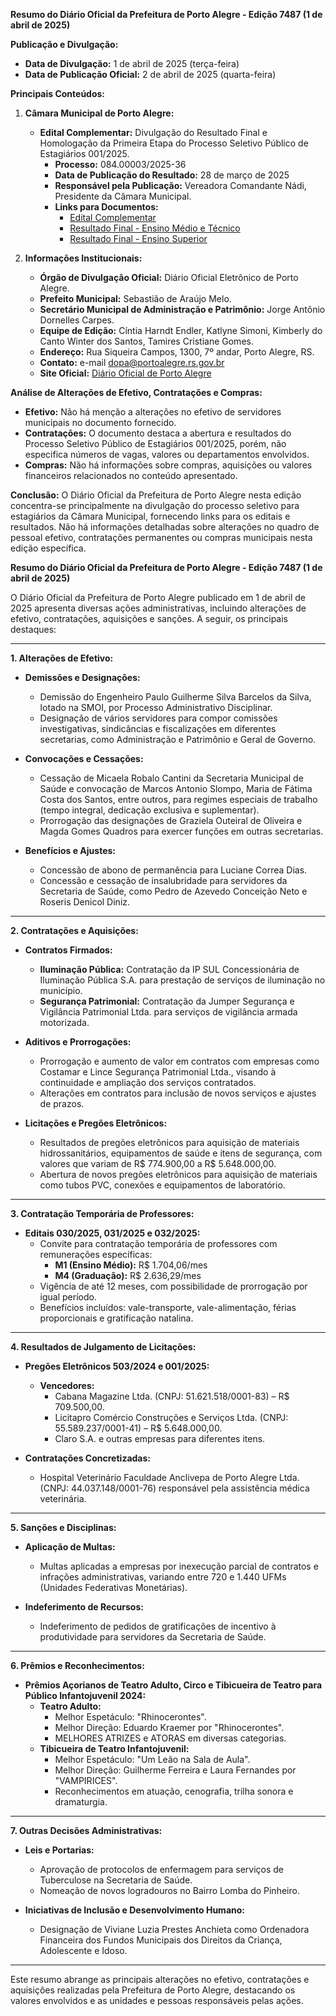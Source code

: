 **Resumo do Diário Oficial da Prefeitura de Porto Alegre - Edição 7487 (1 de abril de 2025)**

**Publicação e Divulgação:**
- **Data de Divulgação:** 1 de abril de 2025 (terça-feira)
- **Data de Publicação Oficial:** 2 de abril de 2025 (quarta-feira)

**Principais Conteúdos:**

1. **Câmara Municipal de Porto Alegre:**
   - **Edital Complementar:** Divulgação do Resultado Final e Homologação da Primeira Etapa do Processo Seletivo Público de Estagiários 001/2025.
     - **Processo:** 084.00003/2025-36
     - **Data de Publicação do Resultado:** 28 de março de 2025
     - **Responsável pela Publicação:** Vereadora Comandante Nádi, Presidente da Câmara Municipal.
     - **Links para Documentos:**
       - [Edital Complementar](http://dopaonlineupload.procempa.com.br/dopaonlineupload/5587_cl_527604_1.pdf)
       - [Resultado Final - Ensino Médio e Técnico](http://dopaonlineupload.procempa.com.br/dopaonlineupload/5587_cl_527604_2.pdf)
       - [Resultado Final - Ensino Superior](http://dopaonlineupload.procempa.com.br/dopaonlineupload/5587_cl_527604_3.pdf)

2. **Informações Institucionais:**
   - **Órgão de Divulgação Oficial:** Diário Oficial Eletrônico de Porto Alegre.
   - **Prefeito Municipal:** Sebastião de Araújo Melo.
   - **Secretário Municipal de Administração e Patrimônio:** Jorge Antônio Dornelles Carpes.
   - **Equipe de Edição:** Cíntia Harndt Endler, Katlyne Simoni, Kimberly do Canto Winter dos Santos, Tamires Cristiane Gomes.
   - **Endereço:** Rua Siqueira Campos, 1300, 7º andar, Porto Alegre, RS.
   - **Contato:** e-mail dopa@portoalegre.rs.gov.br
   - **Site Oficial:** [Diário Oficial de Porto Alegre](http://www.portoalegre.rs.gov.br/dopa)

**Análise de Alterações de Efetivo, Contratações e Compras:**

- **Efetivo:** Não há menção a alterações no efetivo de servidores municipais no documento fornecido.
- **Contratações:** O documento destaca a abertura e resultados do Processo Seletivo Público de Estagiários 001/2025, porém, não especifica números de vagas, valores ou departamentos envolvidos.
- **Compras:** Não há informações sobre compras, aquisições ou valores financeiros relacionados no conteúdo apresentado.

**Conclusão:**
O Diário Oficial da Prefeitura de Porto Alegre nesta edição concentra-se principalmente na divulgação do processo seletivo para estagiários da Câmara Municipal, fornecendo links para os editais e resultados. Não há informações detalhadas sobre alterações no quadro de pessoal efetivo, contratações permanentes ou compras municipais nesta edição específica.

**Resumo do Diário Oficial da Prefeitura de Porto Alegre - Edição 7487 (1 de abril de 2025)**

O Diário Oficial da Prefeitura de Porto Alegre publicado em 1 de abril de 2025 apresenta diversas ações administrativas, incluindo alterações de efetivo, contratações, aquisições e sanções. A seguir, os principais destaques:

---

**1. Alterações de Efetivo:**

- **Demissões e Designações:**
  - Demissão do Engenheiro Paulo Guilherme Silva Barcelos da Silva, lotado na SMOI, por Processo Administrativo Disciplinar.
  - Designação de vários servidores para compor comissões investigativas, sindicâncias e fiscalizações em diferentes secretarias, como Administração e Patrimônio e Geral de Governo.

- **Convocações e Cessações:**
  - Cessação de Micaela Robalo Cantini da Secretaria Municipal de Saúde e convocação de Marcos Antonio Slompo, Maria de Fátima Costa dos Santos, entre outros, para regimes especiais de trabalho (tempo integral, dedicação exclusiva e suplementar).
  - Prorrogação das designações de Graziela Outeiral de Oliveira e Magda Gomes Quadros para exercer funções em outras secretarias.

- **Benefícios e Ajustes:**
  - Concessão de abono de permanência para Luciane Correa Dias.
  - Concessão e cessação de insalubridade para servidores da Secretaria de Saúde, como Pedro de Azevedo Conceição Neto e Roseris Denicol Diniz.

---

**2. Contratações e Aquisições:**

- **Contratos Firmados:**
  - **Iluminação Pública:** Contratação da IP SUL Concessionária de Iluminação Pública S.A. para prestação de serviços de iluminação no município.
  - **Segurança Patrimonial:** Contratação da Jumper Segurança e Vigilância Patrimonial Ltda. para serviços de vigilância armada motorizada.

- **Aditivos e Prorrogações:**
  - Prorrogação e aumento de valor em contratos com empresas como Costamar e Lince Segurança Patrimonial Ltda., visando à continuidade e ampliação dos serviços contratados.
  - Alterações em contratos para inclusão de novos serviços e ajustes de prazos.

- **Licitações e Pregões Eletrônicos:**
  - Resultados de pregões eletrônicos para aquisição de materiais hidrossanitários, equipamentos de saúde e itens de segurança, com valores que variam de R$ 774.900,00 a R$ 5.648.000,00.
  - Abertura de novos pregões eletrônicos para aquisição de materiais como tubos PVC, conexões e equipamentos de laboratório.

---

**3. Contratação Temporária de Professores:**

- **Editais 030/2025, 031/2025 e 032/2025:**
  - Convite para contratação temporária de professores com remunerações específicas:
    - **M1 (Ensino Médio):** R$ 1.704,06/mes
    - **M4 (Graduação):** R$ 2.636,29/mes
  - Vigência de até 12 meses, com possibilidade de prorrogação por igual período.
  - Benefícios incluídos: vale-transporte, vale-alimentação, férias proporcionais e gratificação natalina.

---

**4. Resultados de Julgamento de Licitações:**

- **Pregões Eletrônicos 503/2024 e 001/2025:**
  - **Vencedores:**
    - Cabana Magazine Ltda. (CNPJ: 51.621.518/0001-83) – R$ 709.500,00.
    - Licitapro Comércio Construções e Serviços Ltda. (CNPJ: 55.589.237/0001-41) – R$ 5.648.000,00.
    - Claro S.A. e outras empresas para diferentes itens.

- **Contratações Concretizadas:**
  - Hospital Veterinário Faculdade Anclivepa de Porto Alegre Ltda. (CNPJ: 44.037.148/0001-76) responsável pela assistência médica veterinária.

---

**5. Sanções e Disciplinas:**

- **Aplicação de Multas:**
  - Multas aplicadas a empresas por inexecução parcial de contratos e infrações administrativas, variando entre 720 e 1.440 UFMs (Unidades Federativas Monetárias).

- **Indeferimento de Recursos:**
  - Indeferimento de pedidos de gratificações de incentivo à produtividade para servidores da Secretaria de Saúde.

---

**6. Prêmios e Reconhecimentos:**

- **Prêmios Açorianos de Teatro Adulto, Circo e Tibicueira de Teatro para Público Infantojuvenil 2024:**
  - **Teatro Adulto:** 
    - Melhor Espetáculo: "Rhinocerontes".
    - Melhor Direção: Eduardo Kraemer por "Rhinocerontes".
    - MELHORES ATRIZES e ATORAS em diversas categorias.
  - **Tibicueira de Teatro Infantojuvenil:**
    - Melhor Espetáculo: "Um Leão na Sala de Aula".
    - Melhor Direção: Guilherme Ferreira e Laura Fernandes por "VAMPIRICES".
    - Reconhecimentos em atuação, cenografia, trilha sonora e dramaturgia.

---

**7. Outras Decisões Administrativas:**

- **Leis e Portarias:**
  - Aprovação de protocolos de enfermagem para serviços de Tuberculose na Secretaria de Saúde.
  - Nomeação de novos logradouros no Bairro Lomba do Pinheiro.

- **Iniciativas de Inclusão e Desenvolvimento Humano:**
  - Designação de Viviane Luzia Prestes Anchieta como Ordenadora Financeira dos Fundos Municipais dos Direitos da Criança, Adolescente e Idoso.

---

Este resumo abrange as principais alterações no efetivo, contratações e aquisições realizadas pela Prefeitura de Porto Alegre, destacando os valores envolvidos e as unidades e pessoas responsáveis pelas ações.